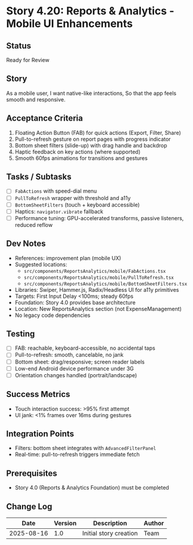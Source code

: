 # Story 4.20: Reports & Analytics - Mobile UI Enhancements

## Status
Ready for Review

## Story
As a mobile user,
I want native-like interactions,
So that the app feels smooth and responsive.

## Acceptance Criteria
1. Floating Action Button (FAB) for quick actions (Export, Filter, Share)
2. Pull-to-refresh gesture on report pages with progress indicator
3. Bottom sheet filters (slide-up) with drag handle and backdrop
4. Haptic feedback on key actions (where supported)
5. Smooth 60fps animations for transitions and gestures

## Tasks / Subtasks
- [ ] `FabActions` with speed-dial menu
- [ ] `PullToRefresh` wrapper with threshold and a11y
- [ ] `BottomSheetFilters` (touch + keyboard accessible)
- [ ] Haptics: `navigator.vibrate` fallback
- [ ] Performance tuning: GPU-accelerated transforms, passive listeners, reduced reflow

## Dev Notes
- References: improvement plan (mobile UX)
- Suggested locations:
  - `src/components/ReportsAnalytics/mobile/FabActions.tsx`
  - `src/components/ReportsAnalytics/mobile/PullToRefresh.tsx`
  - `src/components/ReportsAnalytics/mobile/BottomSheetFilters.tsx`
- Libraries: Swiper, Hammer.js, Radix/Headless UI for a11y primitives
- Targets: First Input Delay <100ms; steady 60fps
- Foundation: Story 4.0 provides base architecture
- Location: New ReportsAnalytics section (not ExpenseManagement)
- No legacy code dependencies

## Testing
- [ ] FAB: reachable, keyboard-accessible, no accidental taps
- [ ] Pull-to-refresh: smooth, cancelable, no jank
- [ ] Bottom sheet: drag/responsive; screen reader labels
- [ ] Low-end Android device performance under 3G
- [ ] Orientation changes handled (portrait/landscape)

## Success Metrics
- Touch interaction success: >95% first attempt
- UI jank: <1% frames over 16ms during gestures

## Integration Points
- Filters: bottom sheet integrates with `AdvancedFilterPanel`
- Real-time: pull-to-refresh triggers immediate fetch

## Prerequisites
- Story 4.0 (Reports & Analytics Foundation) must be completed

## Change Log
| Date | Version | Description | Author |
|------|---------|-------------|--------|
| 2025-08-16 | 1.0 | Initial story creation | Team |
